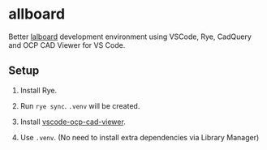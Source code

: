 # allboard

Better [lalboard](https://github.com/JesusFreke/lalboard) development environment using VSCode, Rye, CadQuery and OCP CAD Viewer for VS Code.

## Setup

1. Install Rye.

2. Run `rye sync`. `.venv` will be created.

3. Install [vscode-ocp-cad-viewer](https://github.com/bernhard-42/vscode-ocp-cad-viewer).

4. Use `.venv`. (No need to install extra dependencies via Library Manager)

